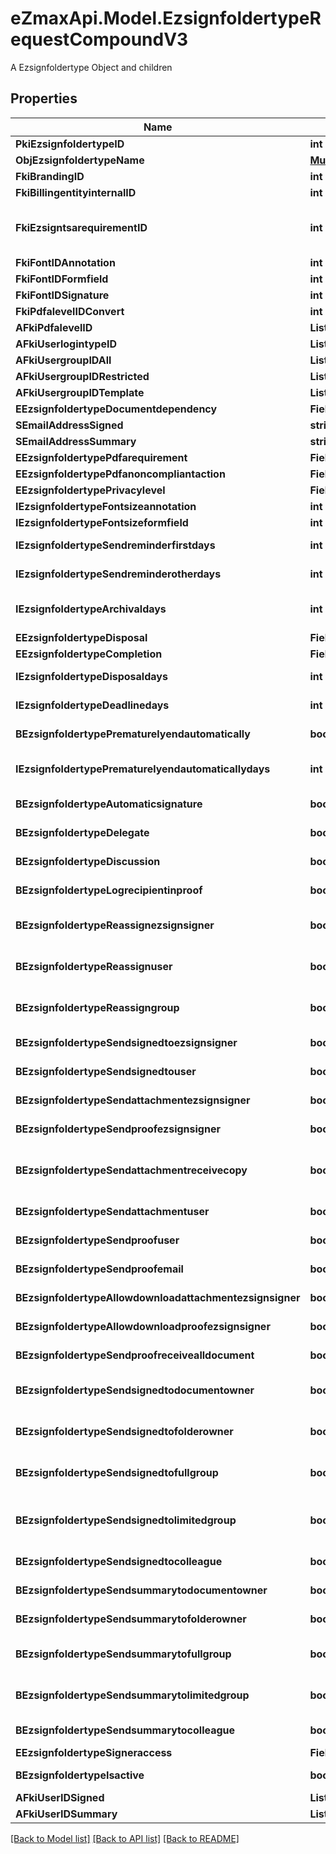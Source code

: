 # eZmaxApi.Model.EzsignfoldertypeRequestCompoundV3
A Ezsignfoldertype Object and children

## Properties

Name | Type | Description | Notes
------------ | ------------- | ------------- | -------------
**PkiEzsignfoldertypeID** | **int** | The unique ID of the Ezsignfoldertype. | [optional] 
**ObjEzsignfoldertypeName** | [**MultilingualEzsignfoldertypeName**](MultilingualEzsignfoldertypeName.md) |  | 
**FkiBrandingID** | **int** | The unique ID of the Branding | 
**FkiBillingentityinternalID** | **int** | The unique ID of the Billingentityinternal. | [optional] 
**FkiEzsigntsarequirementID** | **int** | The unique ID of the Ezsigntsarequirement.  Determine if a Time Stamping Authority should add a timestamp on each of the signature. Valid values:  |Value|Description| |-|-| |1|No. TSA Timestamping will requested. This will make all signatures a lot faster since no round-trip to the TSA server will be required. Timestamping will be made using eZsign server&#39;s time.| |2|Best effort. Timestamping from a Time Stamping Authority will be requested but is not mandatory. In the very improbable case it cannot be completed, the timestamping will be made using eZsign server&#39;s time. **Additional fee applies**| |3|Mandatory. Timestamping from a Time Stamping Authority will be requested and is mandatory. In the very improbable case it cannot be completed, the signature will fail and the user will be asked to retry. **Additional fee applies**| | [optional] 
**FkiFontIDAnnotation** | **int** | The unique ID of the Font | [optional] 
**FkiFontIDFormfield** | **int** | The unique ID of the Font | [optional] 
**FkiFontIDSignature** | **int** | The unique ID of the Font | [optional] 
**FkiPdfalevelIDConvert** | **int** | The unique ID of the Pdfalevel | [optional] 
**AFkiPdfalevelID** | **List&lt;int&gt;** |  | [optional] 
**AFkiUserlogintypeID** | **List&lt;int&gt;** |  | 
**AFkiUsergroupIDAll** | **List&lt;int&gt;** |  | [optional] 
**AFkiUsergroupIDRestricted** | **List&lt;int&gt;** |  | [optional] 
**AFkiUsergroupIDTemplate** | **List&lt;int&gt;** |  | [optional] 
**EEzsignfoldertypeDocumentdependency** | **FieldEEzsignfoldertypeDocumentdependency** |  | [optional] 
**SEmailAddressSigned** | **string** | The email address. | [optional] 
**SEmailAddressSummary** | **string** | The email address. | [optional] 
**EEzsignfoldertypePdfarequirement** | **FieldEEzsignfoldertypePdfarequirement** |  | [optional] 
**EEzsignfoldertypePdfanoncompliantaction** | **FieldEEzsignfoldertypePdfanoncompliantaction** |  | [optional] 
**EEzsignfoldertypePrivacylevel** | **FieldEEzsignfoldertypePrivacylevel** |  | 
**IEzsignfoldertypeFontsizeannotation** | **int** | Font size for annotations | [optional] 
**IEzsignfoldertypeFontsizeformfield** | **int** | Font size for form fields | [optional] 
**IEzsignfoldertypeSendreminderfirstdays** | **int** | The number of days before the the first reminder sending | [optional] 
**IEzsignfoldertypeSendreminderotherdays** | **int** | The number of days after the first reminder sending | [optional] 
**IEzsignfoldertypeArchivaldays** | **int** | The number of days before the archival of Ezsignfolders created using this Ezsignfoldertype | 
**EEzsignfoldertypeDisposal** | **FieldEEzsignfoldertypeDisposal** |  | 
**EEzsignfoldertypeCompletion** | **FieldEEzsignfoldertypeCompletion** |  | 
**IEzsignfoldertypeDisposaldays** | **int** | The number of days after the archival before the disposal of the Ezsignfolder | [optional] 
**IEzsignfoldertypeDeadlinedays** | **int** | The number of days to get all Ezsignsignatures | 
**BEzsignfoldertypePrematurelyendautomatically** | **bool** | Wheter if document will be ended prematurely after Ezsignfolder expires. | [optional] 
**IEzsignfoldertypePrematurelyendautomaticallydays** | **int** | Number of days between Ezsignfolder expiration and automatic prematurely end of Ezsigndocuments. | [optional] 
**BEzsignfoldertypeAutomaticsignature** | **bool** | Whether we allow the automatic signature by an User | [optional] 
**BEzsignfoldertypeDelegate** | **bool** | Wheter if delegation of signature is allowed to another user or not | [optional] 
**BEzsignfoldertypeDiscussion** | **bool** | Wheter if creating a new Discussion is allowed or not | [optional] 
**BEzsignfoldertypeLogrecipientinproof** | **bool** | Whether we log recipient of signed document in proof | [optional] 
**BEzsignfoldertypeReassignezsignsigner** | **bool** | Wheter if Reassignment of signature is allowed by a signatory to another signatory or not | [optional] 
**BEzsignfoldertypeReassignuser** | **bool** | Wheter if Reassignment of signature is allowed by a user to a signatory or another user or not | [optional] 
**BEzsignfoldertypeReassigngroup** | **bool** | Wheter if Reassignment of signatures of the groups to which the user belongs is authorized by a user to himself | [optional] 
**BEzsignfoldertypeSendsignedtoezsignsigner** | **bool** | Whether we send an email to Ezsignsigner  when document is completed | [optional] 
**BEzsignfoldertypeSendsignedtouser** | **bool** | Whether we send an email to User who signed when document is completed | [optional] 
**BEzsignfoldertypeSendattachmentezsignsigner** | **bool** | Whether we send the Ezsigndocument in the email to Ezsignsigner | [optional] 
**BEzsignfoldertypeSendproofezsignsigner** | **bool** | Whether we send the proof in the email to Ezsignsigner | [optional] 
**BEzsignfoldertypeSendattachmentreceivecopy** | **bool** | Whether we send the Ezsigndocument in the email to Ezsignsigner or User when bEzsignfoldersignerassociationReceivecopy &#x3D; 1 | [optional] 
**BEzsignfoldertypeSendattachmentuser** | **bool** | Whether we send the Ezsigndocument in the email to User | [optional] 
**BEzsignfoldertypeSendproofuser** | **bool** | Whether we send the proof in the email to User | [optional] 
**BEzsignfoldertypeSendproofemail** | **bool** | Whether we send the proof in the email to external recipient | [optional] 
**BEzsignfoldertypeAllowdownloadattachmentezsignsigner** | **bool** | Whether we allow the Ezsigndocument to be downloaded by an Ezsignsigner | [optional] 
**BEzsignfoldertypeAllowdownloadproofezsignsigner** | **bool** | Whether we allow the proof to be downloaded by an Ezsignsigner | [optional] 
**BEzsignfoldertypeSendproofreceivealldocument** | **bool** | Whether we send the proof to user and Ezsignsigner who receive all documents. | [optional] 
**BEzsignfoldertypeSendsignedtodocumentowner** | **bool** | Whether we send the signed Ezsigndocument to the Ezsigndocument&#39;s owner | 
**BEzsignfoldertypeSendsignedtofolderowner** | **bool** | Whether we send the signed Ezsigndocument to the Ezsignfolder&#39;s owner | 
**BEzsignfoldertypeSendsignedtofullgroup** | **bool** | Whether we send the signed Ezsigndocument to the Usergroup that has acces to all Ezsignfolders | [optional] 
**BEzsignfoldertypeSendsignedtolimitedgroup** | **bool** | THIS FIELD WILL BE DELETED. Whether we send the signed Ezsigndocument to the Usergroup that has acces to only their own Ezsignfolders | [optional] 
**BEzsignfoldertypeSendsignedtocolleague** | **bool** | Whether we send the signed Ezsigndocument to the colleagues | 
**BEzsignfoldertypeSendsummarytodocumentowner** | **bool** | Whether we send the summary to the Ezsigndocument&#39;s owner | 
**BEzsignfoldertypeSendsummarytofolderowner** | **bool** | Whether we send the summary to the Ezsignfolder&#39;s owner | 
**BEzsignfoldertypeSendsummarytofullgroup** | **bool** | Whether we send the summary to the Usergroup that has acces to all Ezsignfolders | [optional] 
**BEzsignfoldertypeSendsummarytolimitedgroup** | **bool** | Whether we send the summary to the Usergroup that has acces to only their own Ezsignfolders | [optional] 
**BEzsignfoldertypeSendsummarytocolleague** | **bool** | Whether we send the summary to the colleagues | 
**EEzsignfoldertypeSigneraccess** | **FieldEEzsignfoldertypeSigneraccess** |  | [optional] 
**BEzsignfoldertypeIsactive** | **bool** | Whether the Ezsignfoldertype is active or not | 
**AFkiUserIDSigned** | **List&lt;int&gt;** |  | [optional] 
**AFkiUserIDSummary** | **List&lt;int&gt;** |  | [optional] 

[[Back to Model list]](../README.md#documentation-for-models) [[Back to API list]](../README.md#documentation-for-api-endpoints) [[Back to README]](../README.md)

